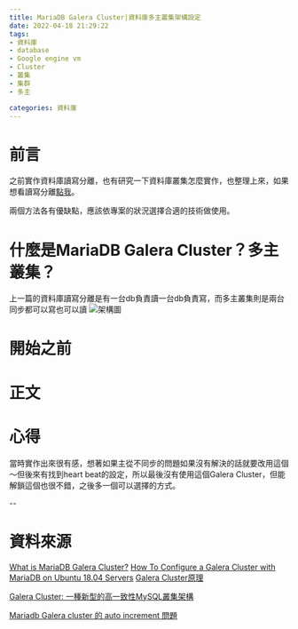 ```yaml
---
title: MariaDB Galera Cluster|資料庫多主叢集架構設定
date: 2022-04-18 21:29:22
tags:
- 資料庫
- database
- Google engine vm
- Cluster
- 叢集
- 集群
- 多主

categories: 資料庫
---
```


# 前言
之前實作資料庫讀寫分離，也有研究一下資料庫叢集怎麼實作，也整理上來，如果想看讀寫分離[點我](https://chiderlin.github.io/2022/03/27/mariadb-replication-setting/)。

兩個方法各有優缺點，應該依專案的狀況選擇合適的技術做使用。


# 什麼是MariaDB Galera Cluster？多主叢集？
上一篇的資料庫讀寫分離是有一台db負責讀一台db負責寫，而多主叢集則是兩台同步都可以寫也可以讀
![架構圖](1.png)


# 開始之前

# 正文

# 心得
當時實作出來很有感，想著如果主從不同步的問題如果沒有解決的話就要改用這個～但後來有找到heart beat的設定，所以最後沒有使用這個Galera Cluster，但能解鎖這個也很不錯，之後多一個可以選擇的方式。

--
# 資料來源
[What is MariaDB Galera Cluster?](https://mariadb.com/kb/en/what-is-mariadb-galera-cluster/)
[How To Configure a Galera Cluster with MariaDB on Ubuntu 18.04 Servers](https://www.digitalocean.com/community/tutorials/how-to-configure-a-galera-cluster-with-mariadb-on-ubuntu-18-04-servers)
[Galera Cluster原理](https://segmentfault.com/a/1190000013652043)

[Galera Cluster: 一種新型的高一致性MySQL叢集架構](https://codertw.com/%E8%B3%87%E6%96%99%E5%BA%AB/120811/)

[Mariadb Galera cluster 的 auto increment 問題](https://ithelp.ithome.com.tw/questions/10192240?sc=pt)